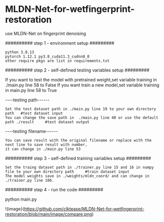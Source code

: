 # MLDN-Net-for-wetfingerprint-restoration
use MLDN-Net on fingerprint denoising

########## step 1 - environment setup #########

   	python 3.8.13
   	pytorch 1.12.1 py3.8_cuda11.3_cudnn8_0
	other require pkgs are list in requirements.txt
 
########## step 2 - self-defined testing variables setup #########

If you want to test the model with pretrained weight,set variable training in ./main.py line 58 to False
If you want train a new model,set variable training in main.py line 58 to True

----testing path------ 

	Set the test dataset path in ./main.py line 19 to your own directory path 	#test dataset input
	You can change the save path in  ./main.py line 40 or use the default path ./result 	#test dataset output

----testing filename------ 

	You can save result with the original filename or replace with the next line to save result with number,
	it can change in ./main.py line 53

	
########## step 3 - self-defined training variables setup #########
	
	Set the traing dataset path in ./trainer.py line 15 and 16 in numpy file to your own directory path 	#train dataset input
	The model weights save in ./weights/mldn_coord/ and can change in ./trainer.py line 106.

########## step 4 - run the code #########

python main.py


!{image}(https://github.com/clktease/MLDN-Net-for-wetfingerprint-restoration/blob/main/image/compare.png)
